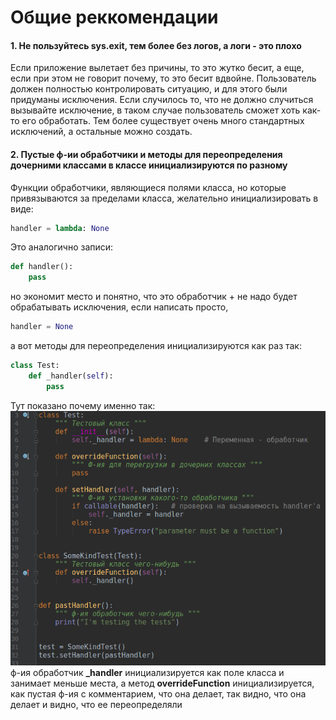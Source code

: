 # Общие реккомендации

#### 1. Не пользуйтесь sys.exit, тем более без логов, а логи - это плохо
Если приложение вылетает без причины, то это жутко бесит, а еще, если при этом не говорит почему, то это бесит вдвойне.
Пользователь должен полностью контролировать ситуацию, и для этого были придуманы исключения.
Если случилось то, что не должно случиться вызывайте исключение, в таком случае пользователь сможет хоть
как-то его обработать. Тем более существует очень много стандартных исключений, а остальные можно создать.

#### 2. Пустые ф-ии обработчики и методы для переопределения дочерними классами в классе инициализируются по разному
Функции обработчики, являющиеся полями класса, но которые привязываются за пределами класса, желательно инициализировать в виде:
```python
handler = lambda: None
```
Это аналогично записи:
```python
def handler():
    pass
```
но экономит место и понятно, что это обработчик + не надо будет обрабатывать исключения, если написать просто,
```python
handler = None
```
а вот методы для переопределения инициализируются как раз так:
```python
class Test:
    def _handler(self):
        pass
```

Тут показано почему именно так:
![Image alt](https://github.com/ArtemZaZ/Code-Convention/blob/master/images/functions.png)   
ф-ия обработчик **_handler** инициализируется как поле класса и занимает меньше места, а метод **overrideFunction**
инициализируется, как пустая ф-ия с комментарием, что она делает, так видно, что она делает и
видно, что ее переопределяли


